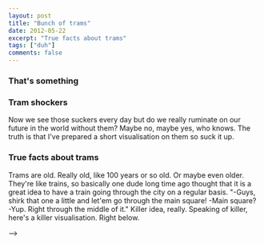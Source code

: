 ```yaml
---
layout: post
title: "Bunch of trams"
date: 2012-05-22
excerpt: "True facts about trams"
tags: ["duh"]
comments: false
---
```


### That's something

### Tram shockers

Now we see those suckers every day but do we really ruminate on our future in the world without them? Maybe no, maybe yes, who knows. The truth is that I've prepared a short visualisation on them so suck it up.

### True facts about trams

Trams are old. Really old, like 100 years or so old. Or maybe even older. They're like trains, so basically one dude long time ago thought that it is a great idea to have a train going through the city on a regular basis. "-Guys, shirk that one a little and let'em go through the main square! -Main square? -Yup. Right through the middle of it." Killer idea, really.
Speaking of killer, here's a killer visualisation. Right below.

<!-- Code from d3-graph-gallery.com -->
<!DOCTYPE html>
<meta charset="utf-8" />

<!-- Load d3.js -->
<script src="https://d3js.org/d3.v4.js"></script>

<!-- Create a div where the graph will take place -->
<div id="my_dataviz"></div>

<script>
  // set the dimensions and margins of the graph
  var margin = { top: 10, right: 30, bottom: 30, left: 60 },
    width = 1000 - margin.left - margin.right,
    height = 600 - margin.top - margin.bottom;
  // append the svg object to the body of the page
  var svg = d3
    .select("#my_dataviz")
    .append("svg")
    .attr("width", width + margin.left + margin.right)
    .attr("height", height + margin.top + margin.bottom)
    .append("g")
    .attr("transform", "translate(" + margin.left + "," + margin.top + ")");

  var z = d3
    .scaleLinear()
    .domain([
      93,
      200,
      300,
      400,
      500,
      600,
      700,
      800,
      900,
      10000,
      2000,
      4000,
      5000,
      7000,
      8000,
      9000
    ])
    .range([
      "#2c7bb6",
      "#00a6ca",
      "#00ccbc",
      "#90eb9d",
      "#ffff8c",
      "#f9d057",
      "#f29e2e",
      "#e76818",
      "#d7191c"
    ]);

  var tooltip = d3
    .select("#my_dataviz")
    .append("div")
    .style("opacity", 0)
    .attr("class", "tooltip")
    .style("background-color", "white")
    .style("border", "solid")
    .style("border-width", "1px")
    .style("border-radius", "5px")
    .style("padding", "10px");

  // A function that change this tooltip when the user hover a point.
  // Its opacity is set to 1: we can now see it. Plus it set the text and position of tooltip depending on the datapoint (d)
  var mouseover = function(d) {
    tooltip.style("opacity", 1);
  };

  var mousemove = function(d) {
    d3.select(this).attr("r", 6);
    tooltip
      .html(
        "Source: " +
          d.source +
          ", airline: " +
          d.airline +
          ", distance: " +
          Math.ceil(d.distance)
      )
      .style("left", d3.mouse(this)[0] + 90 + "px") // It is important to put the +90: other wise the tooltip is exactly where the point is an it creates a weird effect
      .style("top", d3.mouse(this)[1] + "px");
  };

  // A function that change this tooltip when the leaves a point: just need to set opacity to 0 again
  var mouseleave = function(d) {
    d3.select(this).attr("r", 1.5);

    tooltip
      .transition()
      .duration(200)
      .style("opacity", 0);
  };
  //Read the data
  d3.csv(
    // "https://raw.githubusercontent.com/holtzy/data_to_viz/master/Example_dataset/2_TwoNum.csv",
    "./TSNE.csv",
    function(data) {
      // Add X axis
      var x = d3
        .scaleLinear()
        .domain([0, 0])
        .range([0, width]);
      svg
        .append("g")
        .attr("class", "myXaxis") // Note that here we give a class to the X axis, to be able to call it later and modify it
        .attr("transform", "translate(0," + height + ")")
        // .call(d3.axisBottom(x))
        // .call(g => g.select("domain").remove())
        .attr("opacity", "0");
      // Add Y axis
      var y = d3
        .scaleLinear()
        .domain([-50, 50])
        .range([0, height]);
      svg
        .append("g")
        // .call(d3.axisLeft(y))
        .call(g => g.select("domain").remove());
      // Add dots
      svg
        .append("g")
        .selectAll("dot")
        .data(data)
        .enter()
        .append("circle")
        .attr("cx", function(d) {
          return x(d.x);
        })
        .attr("cy", function(d) {
          return y(d.y);
        })
        .attr("r", 1.5)
        .style("fill", function(d) {
          return z(d.distance);
        })
        .on("mouseover", mouseover)
        .on("mousemove", mousemove)
        .on("mouseleave", mouseleave);

      // new X axis
      x.domain([-35, 35]);
      svg
        .select(".myXaxis")
        .transition()
        .duration(2000)
        .attr("opacity", "1");
      // .call(d3.axisBottom(x));

      svg
        .selectAll("circle")
        .transition()
        .delay(function(d, i) {
          return i * 3;
        })
        .duration(2000)
        .attr("cx", function(d) {
          return x(d.x);
        })
        .attr("cy", function(d) {
          return y(d.y);
        });
    }
  );
</script> -->
